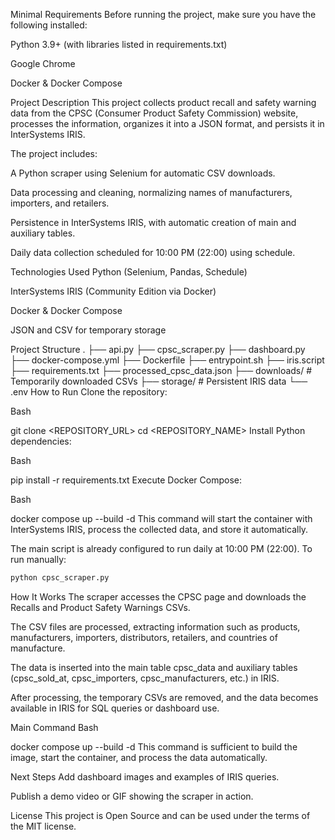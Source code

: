 Minimal Requirements
Before running the project, make sure you have the following installed:

Python 3.9+ (with libraries listed in requirements.txt)

Google Chrome

Docker & Docker Compose

Project Description
This project collects product recall and safety warning data from the CPSC (Consumer Product Safety Commission) website, processes the information, organizes it into a JSON format, and persists it in InterSystems IRIS.

The project includes:

A Python scraper using Selenium for automatic CSV downloads.

Data processing and cleaning, normalizing names of manufacturers, importers, and retailers.

Persistence in InterSystems IRIS, with automatic creation of main and auxiliary tables.

Daily data collection scheduled for 10:00 PM (22:00) using schedule.

Technologies Used
Python (Selenium, Pandas, Schedule)

InterSystems IRIS (Community Edition via Docker)

Docker & Docker Compose

JSON and CSV for temporary storage

Project Structure
.
├── api.py
├── cpsc_scraper.py
├── dashboard.py
├── docker-compose.yml
├── Dockerfile
├── entrypoint.sh
├── iris.script
├── requirements.txt
├── processed_cpsc_data.json
├── downloads/              # Temporarily downloaded CSVs
├── storage/                # Persistent IRIS data
└── .env
How to Run
Clone the repository:

Bash

git clone <REPOSITORY_URL>
cd <REPOSITORY_NAME>
Install Python dependencies:

Bash

pip install -r requirements.txt
Execute Docker Compose:

Bash

docker compose up --build -d
This command will start the container with InterSystems IRIS, process the collected data, and store it automatically.

The main script is already configured to run daily at 10:00 PM (22:00). To run manually:

```bash
python cpsc_scraper.py
```
How It Works
The scraper accesses the CPSC page and downloads the Recalls and Product Safety Warnings CSVs.

The CSV files are processed, extracting information such as products, manufacturers, importers, distributors, retailers, and countries of manufacture.

The data is inserted into the main table cpsc_data and auxiliary tables (cpsc_sold_at, cpsc_importers, cpsc_manufacturers, etc.) in IRIS.

After processing, the temporary CSVs are removed, and the data becomes available in IRIS for SQL queries or dashboard use.

Main Command
Bash

docker compose up --build -d
This command is sufficient to build the image, start the container, and process the data automatically.

Next Steps
Add dashboard images and examples of IRIS queries.

Publish a demo video or GIF showing the scraper in action.

License
This project is Open Source and can be used under the terms of the MIT license.